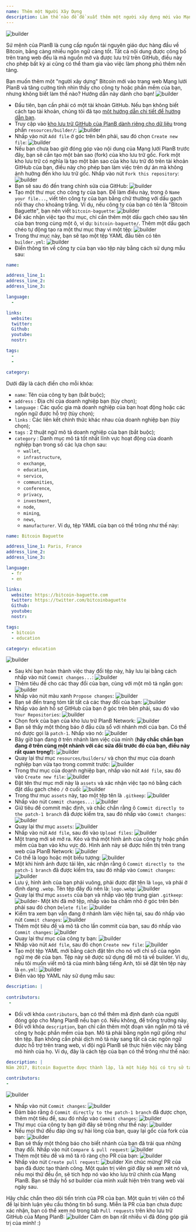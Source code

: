 ```yaml
---
name: Thêm một Người Xây Dựng
description: Làm thế nào để đề xuất thêm một người xây dựng mới vào Mạng lưới PlanB?
---
```

![builder](assets/cover.webp)

Sứ mệnh của PlanB là cung cấp nguồn tài nguyên giáo dục hàng đầu về Bitcoin, bằng càng nhiều ngôn ngữ càng tốt. Tất cả nội dung được công bố trên trang web đều là mã nguồn mở và được lưu trữ trên GitHub, điều này cho phép bất kỳ ai cũng có thể tham gia vào việc làm phong phú thêm nền tảng.

Bạn muốn thêm một "người xây dựng" Bitcoin mới vào trang web Mạng lưới PlanB và tăng cường tính nhìn thấy cho công ty hoặc phần mềm của bạn, nhưng không biết làm thế nào? Hướng dẫn này dành cho bạn!
![builder](assets/01.webp)
- Đầu tiên, bạn cần phải có một tài khoản GitHub. Nếu bạn không biết cách tạo tài khoản, chúng tôi đã tạo [một hướng dẫn chi tiết để hướng dẫn bạn](https://planb.network/tutorials/others/create-github-account).
- Truy cập vào [kho lưu trữ GitHub của PlanB dành riêng cho dữ liệu](https://github.com/PlanB-Network/bitcoin-educational-content/tree/dev/resources/builders) trong phần `resources/builder/`:
![builder](assets/02.webp)
- Nhấp vào nút `Add file` ở góc trên bên phải, sau đó chọn `Create new file`:
![builder](assets/03.webp)
- Nếu bạn chưa bao giờ đóng góp vào nội dung của Mạng lưới PlanB trước đây, bạn sẽ cần tạo một bản sao (fork) của kho lưu trữ gốc. Fork một kho lưu trữ có nghĩa là tạo một bản sao của kho lưu trữ đó trên tài khoản GitHub của bạn, điều này cho phép bạn làm việc trên dự án mà không ảnh hưởng đến kho lưu trữ gốc. Nhấp vào nút `Fork this repository`:
![builder](assets/04.webp)
- Bạn sẽ sau đó đến trang chỉnh sửa của GitHub:
![builder](assets/05.webp)
- Tạo một thư mục cho công ty của bạn. Để làm điều này, trong ô `Name your file...`, viết tên công ty của bạn bằng chữ thường với dấu gạch nối thay cho khoảng trắng. Ví dụ, nếu công ty của bạn có tên là "Bitcoin Baguette", bạn nên viết `bitcoin-baguette`:
![builder](assets/06.webp)
- Để xác nhận việc tạo thư mục, chỉ cần thêm một dấu gạch chéo sau tên của bạn trong cùng một ô, ví dụ: `bitcoin-baguette/`. Thêm một dấu gạch chéo tự động tạo ra một thư mục thay vì một tệp:
![builder](assets/07.webp)
- Trong thư mục này, bạn sẽ tạo một tệp YAML đầu tiên có tên `builder.yml`:
![builder](assets/08.webp)
- Điền thông tin về công ty của bạn vào tệp này bằng cách sử dụng mẫu sau:

```yaml
name:

address_line_1:
address_line_2:
address_line_3: 

language:
  - 

links:
  website:
  twitter:
  Github:
  youtube:
  nostr:

tags:
  - 
  - 

category:
```

Dưới đây là cách điền cho mỗi khóa:
- `name`: Tên của công ty bạn (bắt buộc);
- `address` : Địa chỉ của doanh nghiệp bạn (tùy chọn);
- `language` : Các quốc gia mà doanh nghiệp của bạn hoạt động hoặc các ngôn ngữ được hỗ trợ (tùy chọn);
- `links` : Các liên kết chính thức khác nhau của doanh nghiệp bạn (tùy chọn);
- `tags` : 2 thuật ngữ mô tả doanh nghiệp của bạn (bắt buộc);
- `category` : Danh mục mô tả tốt nhất lĩnh vực hoạt động của doanh nghiệp bạn trong số các lựa chọn sau:
	- `wallet`,
	- `infrastructure`,
	- `exchange`,
	- `education`,
	- `service`,
	- `communities`,
	- `conference`,
	- `privacy`,
	- `investment`,
	- `node`,
	- `mining`,
	- `news`,
	- `manufacturer`.
Ví dụ, tệp YAML của bạn có thể trông như thế này:
```yaml
name: Bitcoin Baguette

address_line_1: Paris, France
address_line_2:
address_line_3: 

language:
  - fr
  - en

links:
  website: https://bitcoin-baguette.com
  twitter: https://twitter.com/bitcoinbaguette
  Github:
  youtube:
  nostr:

tags:
  - bitcoin
  - education

category: education
```

![builder](assets/09.webp)
- Sau khi bạn hoàn thành việc thay đổi tệp này, hãy lưu lại bằng cách nhấp vào nút `Commit changes...`:
![builder](assets/10.webp)
- Thêm tiêu đề cho các thay đổi của bạn, cùng với một mô tả ngắn gọn:
![builder](assets/11.webp)
- Nhấp vào nút màu xanh `Propose changes`:
![builder](assets/12.webp)
- Bạn sẽ đến trang tóm tắt tất cả các thay đổi của bạn:
![builder](assets/13.webp)
- Nhấp vào ảnh hồ sơ GitHub của bạn ở góc trên bên phải, sau đó vào `Your Repositories`:
![builder](assets/14.webp)
- Chọn fork của bạn của kho lưu trữ PlanB Network:
![builder](assets/15.webp)
- Bạn sẽ thấy một thông báo ở đầu cửa sổ với nhánh mới của bạn. Có thể nó được gọi là `patch-1`. Nhấp vào nó:
![builder](assets/16.webp)
- Bây giờ bạn đang ở trên nhánh làm việc của mình (**hãy chắc chắn bạn đang ở trên cùng một nhánh với các sửa đổi trước đó của bạn, điều này rất quan trọng!**):
![builder](assets/17.webp)
- Quay lại thư mục `resources/builders/` và chọn thư mục của doanh nghiệp bạn vừa tạo trong commit trước:
![builder](assets/18.webp)
- Trong thư mục của doanh nghiệp bạn, nhấp vào nút `Add file`, sau đó vào `Create new file`:
![builder](assets/19.webp)
- Đặt tên thư mục mới này là `assets` và xác nhận việc tạo nó bằng cách đặt dấu gạch chéo `/` ở cuối:
![builder](assets/20.webp)
- Trong thư mục `assets` này, tạo một tệp tên là `.gitkeep`:
![builder](assets/21.webp)
- Nhấp vào nút `Commit changes...`:
![builder](assets/22.webp)
- Giữ tiêu đề commit mặc định, và chắc chắn rằng ô `Commit directly to the patch-1 branch` đã được kiểm tra, sau đó nhấp vào `Commit changes`: ![builder](assets/23.webp)
- Quay lại thư mục `assets`:
![builder](assets/24.webp)
- Nhấp vào nút `Add file`, sau đó vào `Upload files`:
![builder](assets/25.webp)
- Một trang mới sẽ mở ra. Kéo và thả một hình ảnh của công ty hoặc phần mềm của bạn vào khu vực đó. Hình ảnh này sẽ được hiển thị trên trang web của PlanB Network:
![builder](assets/26.webp)
- Có thể là logo hoặc một biểu tượng:
![builder](assets/27.webp)
- Một khi hình ảnh được tải lên, xác nhận rằng ô `Commit directly to the patch-1 branch` đã được kiểm tra, sau đó nhấp vào `Commit changes`:
![builder](assets/28.webp)
- Lưu ý, hình ảnh của bạn phải vuông, phải được đặt tên là `logo`, và phải ở định dạng `.webp`. Tên tệp đầy đủ nên là: `logo.webp`:
![builder](assets/29.webp)
- Quay lại thư mục `assets` của bạn và nhấp vào tệp trung gian `.gitkeep`:
![builder](assets/30.webp)- Một khi đã mở tệp, nhấp vào ba chấm nhỏ ở góc trên bên phải sau đó chọn `Delete file`:
![builder](assets/31.webp)
- Kiểm tra xem bạn vẫn đang ở nhánh làm việc hiện tại, sau đó nhấp vào nút `Commit changes`:
![builder](assets/32.webp)
- Thêm một tiêu đề và mô tả cho lần commit của bạn, sau đó nhấp vào `Commit changes`:
![builder](assets/33.webp)
- Quay lại thư mục của công ty bạn:
![builder](assets/34.webp)
- Nhấp vào nút `Add file`, sau đó chọn `Create new file`:
![builder](assets/35.webp)
- Tạo một tệp YAML mới bằng cách đặt tên cho nó với chỉ số của ngôn ngữ mẹ đẻ của bạn. Tệp này sẽ được sử dụng để mô tả về builder. Ví dụ, nếu tôi muốn viết mô tả của mình bằng tiếng Anh, tôi sẽ đặt tên tệp này là `en.yml`:
![builder](assets/36.webp)
- Điền vào tệp YAML này sử dụng mẫu sau:
```yaml
description: |
 
contributors:
 - 
```

- Đối với khóa `contributors`, bạn có thể thêm mã định danh của người đóng góp cho Mạng PlanB nếu bạn có. Nếu không, để trống trường này.
- Đối với khóa `description`, bạn chỉ cần thêm một đoạn văn ngắn mô tả về công ty hoặc phần mềm của bạn. Mô tả phải bằng ngôn ngữ giống như tên tệp. Bạn không cần phải dịch mô tả này sang tất cả các ngôn ngữ được hỗ trợ trên trang web, vì đội ngũ PlanB sẽ thực hiện việc này bằng mô hình của họ. Ví dụ, đây là cách tệp của bạn có thể trông như thế nào:
```yaml
description: |
Năm 2017, Bitcoin Baguette được thành lập, là một hiệp hội có trụ sở tại Paris chuyên tổ chức các cuộc gặp gỡ và hội thảo kỹ thuật về Bitcoin. Chúng tôi kết nối những người đam mê, chuyên gia và những tâm hồn tò mò để khám phá và thảo luận về những phức tạp của công nghệ Bitcoin. Các sự kiện của chúng tôi cung cấp một nền tảng cho việc chia sẻ kiến thức, kết nối mạng và nuôi dưỡng sự hiểu biết sâu sắc hơn về cơ chế hoạt động bên trong của Bitcoin. Tham gia cùng chúng tôi tại Bitcoin Baguette để trở thành một phần của cộng đồng Bitcoin tại Paris và cập nhật những tiến bộ mới nhất trong lĩnh vực này.

contributors:
- 
```
![builder](assets/37.webp)
- Nhấp vào nút `Commit changes`:
![builder](assets/38.webp)
- Đảm bảo rằng ô `Commit directly to the patch-1 branch` đã được chọn, thêm một tiêu đề, sau đó nhấp vào `Commit changes`:
![builder](assets/39.webp)
- Thư mục của công ty bạn giờ đây sẽ trông như thế này:
![builder](assets/40.webp)
- Nếu mọi thứ đều đáp ứng sự hài lòng của bạn, quay lại gốc của fork của bạn:
![builder](assets/41.webp)
- Bạn sẽ thấy một thông báo cho biết nhánh của bạn đã trải qua những thay đổi. Nhấp vào nút `Compare & pull request`:
![builder](assets/42.webp)
- Thêm một tiêu đề và mô tả rõ ràng cho PR của bạn:
![builder](assets/43.webp)
- Nhấp vào nút `Create pull request`:
![builder](assets/44.webp)
Xin chúc mừng! PR của bạn đã được tạo thành công. Một quản trị viên giờ đây sẽ xem xét nó và, nếu mọi thứ đều ổn, sẽ tích hợp nó vào kho lưu trữ chính của Mạng PlanB. Bạn sẽ thấy hồ sơ builder của mình xuất hiện trên trang web vài ngày sau.

Hãy chắc chắn theo dõi tiến trình của PR của bạn. Một quản trị viên có thể để lại bình luận yêu cầu thông tin bổ sung. Miễn là PR của bạn chưa được xác nhận, bạn có thể xem nó trong tab `Pull requests` trên kho lưu trữ GitHub của Mạng PlanB:
![builder](assets/45.webp)
Cảm ơn bạn rất nhiều vì đã đóng góp giá trị của mình! :)